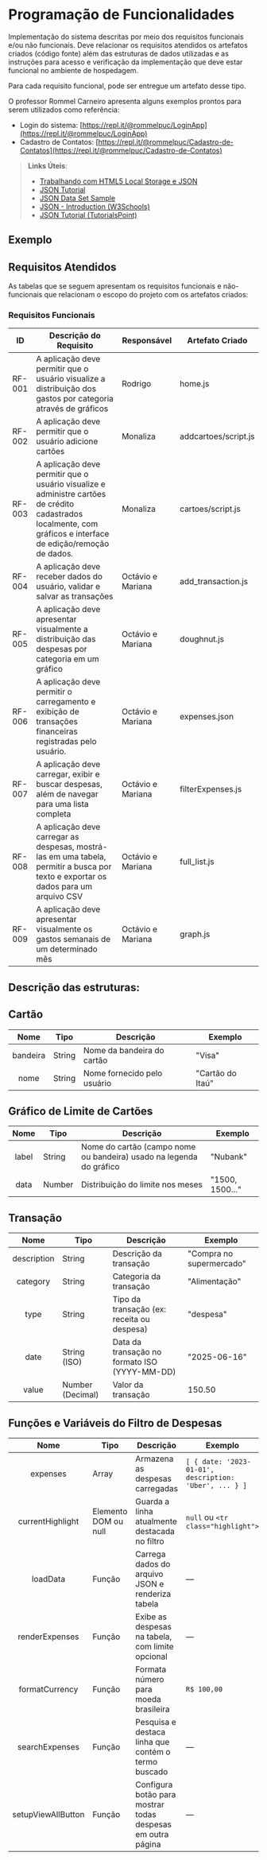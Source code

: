 # Programação de Funcionalidades

Implementação do sistema descritas por meio dos requisitos funcionais e/ou não funcionais. Deve relacionar os requisitos atendidos os artefatos criados (código fonte) além das estruturas de dados utilizadas e as instruções para acesso e verificação da implementação que deve estar funcional no ambiente de hospedagem.

Para cada requisito funcional, pode ser entregue um artefato desse tipo.

O professor Rommel Carneiro apresenta alguns exemplos prontos para serem utilizados como referência:
- Login do sistema: [https://repl.it/@rommelpuc/LoginApp](https://repl.it/@rommelpuc/LoginApp) 
- Cadastro de Contatos: [https://repl.it/@rommelpuc/Cadastro-de-Contatos](https://repl.it/@rommelpuc/Cadastro-de-Contatos)


> **Links Úteis**:
>
> - [Trabalhando com HTML5 Local Storage e JSON](https://www.devmedia.com.br/trabalhando-com-html5-local-storage-e-json/29045)
> - [JSON Tutorial](https://www.w3resource.com/JSON)
> - [JSON Data Set Sample](https://opensource.adobe.com/Spry/samples/data_region/JSONDataSetSample.html)
> - [JSON - Introduction (W3Schools)](https://www.w3schools.com/js/js_json_intro.asp)
> - [JSON Tutorial (TutorialsPoint)](https://www.tutorialspoint.com/json/index.htm)

## Exemplo

## Requisitos Atendidos

As tabelas que se seguem apresentam os requisitos funcionais e não-funcionais que relacionam o escopo do projeto com os artefatos criados:

### Requisitos Funcionais

|ID    | Descrição do Requisito | Responsável | Artefato Criado |
|------|------------------------|------------|-----------------|
|RF-001| A aplicação deve permitir que o usuário visualize a distribuição dos gastos por categoria através de gráficos | Rodrigo | home.js |
|RF-002| A aplicação deve permitir que o usuário adicione cartões | Monaliza | addcartoes/script.js |
|RF-003| A aplicação deve permitir que o usuário visualize e administre cartões de crédito cadastrados localmente, com gráficos e interface de edição/remoção de dados. | Monaliza | cartoes/script.js |
|RF-004| A aplicação deve receber dados do usuário, validar e salvar as transações | Octávio e Mariana | add_transaction.js |
|RF-005| A aplicação deve apresentar visualmente a distribuição das despesas por categoria em um gráfico | Octávio e Mariana | doughnut.js |
|RF-006| A aplicação deve permitir o carregamento e exibição de transações financeiras registradas pelo usuário. | Octávio e Mariana | expenses.json |
|RF-007| A aplicação deve carregar, exibir e buscar despesas, além de navegar para uma lista completa | Octávio e Mariana | filterExpenses.js |
|RF-008| A aplicação deve carregar as despesas, mostrá-las em uma tabela, permitir a busca por texto e exportar os dados para um arquivo CSV | Octávio e Mariana | full_list.js |
|RF-009| A aplicação deve apresentar visualmente os gastos semanais de um determinado mês | Octávio e Mariana | graph.js |


## Descrição das estruturas:

## Cartão
|  **Nome**      | **Tipo**          | **Descrição**                             | **Exemplo**                                    |
|:--------------:|-------------------|-------------------------------------------|------------------------------------------------|
| bandeira     | String            | Nome da bandeira do cartão       | "Visa"                                              |
| nome         | String            | Nome fornecido pelo usuário      | "Cartão do Itaú"                                   |

## Gráfico de Limite de Cartões
|  **Nome**      | **Tipo**          | **Descrição**                             | **Exemplo**                                    |
|:--------------:|-------------------|-------------------------------------------|------------------------------------------------|
| label          | String | Nome do cartão (campo nome ou bandeira) usado na legenda do gráfico       | "Nubank"                                              |
| data          |  Number       | Distribuição do limite nos meses                       | "1500, 1500..."                                   |

## Transação
| **Nome**    | **Tipo**         | **Descrição**                             | **Exemplo**              |
|:-----------:|------------------|-----------------------------------------|--------------------------|
| description | String           | Descrição da transação                   | "Compra no supermercado"  |
| category    | String           | Categoria da transação                   | "Alimentação"            |
| type        | String            | Tipo da transação (ex: receita ou despesa) | "despesa"             |
| date        | String (ISO)      | Data da transação no formato ISO (YYYY-MM-DD) | "2025-06-16"          |
| value       | Number (Decimal) | Valor da transação                       | 150.50                   |

## Funções e Variáveis do Filtro de Despesas

| **Nome**    | **Tipo**         | **Descrição**                           | **Exemplo**              |
|:-----------:|------------------|-----------------------------------------|--------------------------|
| expenses    | Array            | Armazena as despesas carregadas         | `[ { date: '2023-01-01', description: 'Uber', ... } ]` |
| currentHighlight | Elemento DOM ou null | Guarda a linha atualmente destacada no filtro   | `null` ou `<tr class="highlight">`    |
| loadData         | Função             | Carrega dados do arquivo JSON e renderiza tabela| —                                       |
| renderExpenses   | Função             | Exibe as despesas na tabela, com limite opcional| —                                                    |
| formatCurrency   | Função             | Formata número para moeda brasileira             | `R$ 100,00`                            |
| searchExpenses   | Função             | Pesquisa e destaca linha que contém o termo buscado | —                                   |
| setupViewAllButton | Função           | Configura botão para mostrar todas despesas em outra página | —                           |